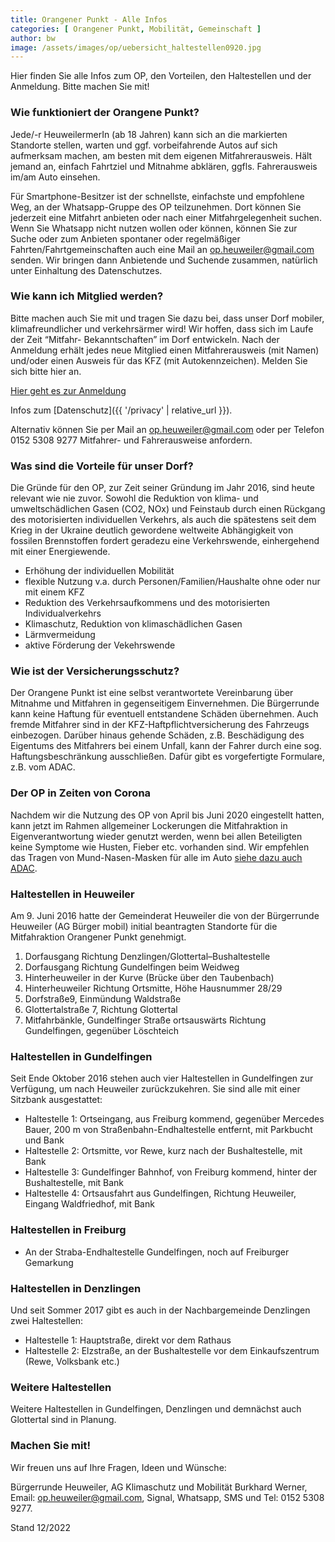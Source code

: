 ```yaml
---
title: Orangener Punkt - Alle Infos
categories: [ Orangener Punkt, Mobilität, Gemeinschaft ]
author: bw
image: /assets/images/op/uebersicht_haltestellen0920.jpg
---
```


Hier finden Sie alle Infos zum OP, den Vorteilen, den Haltestellen und der Anmeldung. Bitte machen Sie mit!

### Wie funktioniert der Orangene Punkt?

Jede/-r HeuweilermerIn (ab 18 Jahren) kann sich an die markierten Standorte stellen, warten und ggf. vorbeifahrende Autos auf sich aufmerksam machen, am besten mit dem eigenen Mitfahrerausweis. Hält jemand an, einfach Fahrtziel und Mitnahme abklären, ggfls. Fahrerausweis im/am Auto einsehen. 

Für Smartphone-Besitzer ist der schnellste, einfachste und empfohlene Weg, an der Whatsapp-Gruppe des OP teilzunehmen. Dort können Sie jederzeit eine Mitfahrt anbieten oder nach einer Mitfahrgelegenheit suchen. Wenn Sie Whatsapp nicht nutzen wollen oder können, können Sie zur Suche oder zum Anbieten spontaner oder regelmäßiger Fahrten/Fahrtgemeinschaften auch eine Mail an [op.heuweiler@gmail.com](mailto:op.heuweiler@gmail.com) senden. Wir bringen dann Anbietende und Suchende zusammen, natürlich unter Einhaltung des Datenschutzes. 

### Wie kann ich Mitglied werden?

Bitte machen auch Sie mit und tragen Sie dazu bei, dass unser Dorf mobiler, klimafreundlicher und verkehrsärmer wird! Wir hoffen, dass sich im Laufe der Zeit “Mitfahr- Bekanntschaften” im Dorf entwickeln. 
Nach der Anmeldung erhält jedes neue Mitglied einen Mitfahrerausweis (mit Namen) und/oder einen Ausweis für das KFZ (mit Autokennzeichen).
Melden Sie sich bitte hier an. 

<a class="btn btn-success" href="https://forms.gle/tWxYBJyQ1oYQL7Hf8" role="button" target="_blank">Hier geht es zur Anmeldung</a>

Infos zum [Datenschutz]({{ '/privacy' | relative_url }}).

Alternativ können Sie per Mail an [op.heuweiler@gmail.com](mailto:op.heuweiler@gmail.com) oder per Telefon 0152 5308 9277 Mitfahrer- und Fahrerausweise anfordern.

### Was sind die Vorteile für unser Dorf?

Die Gründe für den OP, zur Zeit seiner Gründung im Jahr 2016, sind heute relevant wie nie zuvor. Sowohl die Reduktion von klima- und umweltschädlichen Gasen (CO2, NOx) und Feinstaub durch einen Rückgang des motorisierten individuellen Verkehrs, als auch die spätestens seit dem Krieg in der Ukraine deutlich gewordene weltweite Abhängigkeit von fossilen Brennstoffen fordert geradezu eine Verkehrswende, einhergehend mit einer Energiewende.

* Erhöhung der individuellen Mobilität
* flexible Nutzung v.a. durch Personen/Familien/Haushalte ohne oder nur mit einem KFZ
* Reduktion des Verkehrsaufkommens und des motorisierten Individualverkehrs
* Klimaschutz, Reduktion von klimaschädlichen Gasen
* Lärmvermeidung
* aktive Förderung der Vekehrswende

### Wie ist der Versicherungsschutz?

Der Orangene Punkt ist eine selbst verantwortete Vereinbarung über Mitnahme und Mitfahren in gegenseitigem Einvernehmen. Die Bürgerrunde kann keine Haftung für eventuell entstandene Schäden übernehmen. Auch fremde Mitfahrer sind in der KFZ-Haftpflichtversicherung des Fahrzeugs einbezogen. Darüber hinaus gehende Schäden, z.B. Beschädigung des Eigentums des Mitfahrers bei einem Unfall, kann der Fahrer durch eine sog. Haftungsbeschränkung ausschließen. Dafür gibt es vorgefertigte Formulare, z.B. vom ADAC.

### Der OP in Zeiten von Corona

Nachdem wir die Nutzung des OP von April bis Juni 2020 eingestellt hatten, kann jetzt im Rahmen allgemeiner Lockerungen die Mitfahraktion in Eigenverantwortung wieder genutzt werden, wenn bei allen Beteiligten keine Symptome wie Husten, Fieber etc. vorhanden sind. Wir empfehlen das Tragen von Mund-Nasen-Masken für alle im Auto [siehe dazu auch ADAC](https://www.adac.de/news/autofahren-mundschutz/).

### Haltestellen in Heuweiler

Am 9. Juni 2016 hatte der Gemeinderat Heuweiler die von der Bürgerrunde Heuweiler (AG Bürger mobil) initial beantragten Standorte für die Mitfahraktion Orangener Punkt genehmigt. 

1. Dorfausgang Richtung Denzlingen/Glottertal–Bushaltestelle
2. Dorfausgang Richtung Gundelfingen beim Weidweg
3. Hinterheuweiler in der Kurve (Brücke über den Taubenbach)
4. Hinterheuweiler Richtung Ortsmitte, Höhe Hausnummer 28/29
5. Dorfstraße9, Einmündung Waldstraße
6. Glottertalstraße 7, Richtung Glottertal
7. Mitfahrbänkle, Gundelfinger Straße ortsauswärts Richtung Gundelfingen, gegenüber Löschteich
    
### Haltestellen in Gundelfingen

Seit Ende Oktober 2016 stehen auch vier Haltestellen in Gundelfingen zur Verfügung, um nach Heuweiler zurückzukehren. Sie sind alle mit einer Sitzbank ausgestattet:

* Haltestelle 1: Ortseingang, aus Freiburg kommend, gegenüber Mercedes Bauer, 200 m von Straßenbahn-Endhaltestelle entfernt, mit Parkbucht und Bank
* Haltestelle 2: Ortsmitte, vor Rewe, kurz nach der Bushaltestelle, mit Bank
* Haltestelle 3: Gundelfinger Bahnhof, von Freiburg kommend, hinter der Bushaltestelle, mit Bank
* Haltestelle 4: Ortsausfahrt aus Gundelfingen, Richtung Heuweiler, Eingang Waldfriedhof, mit Bank

### Haltestellen in Freiburg
 
* An der Straba-Endhaltestelle Gundelfingen, noch auf Freiburger Gemarkung

### Haltestellen in Denzlingen

Und seit Sommer 2017 gibt es auch in der Nachbargemeinde Denzlingen zwei Haltestellen:

* Haltestelle 1: Hauptstraße, direkt vor dem Rathaus
* Haltestelle 2: Elzstraße, an der Bushaltestelle vor dem Einkaufszentrum (Rewe, Volksbank etc.)

### Weitere Haltestellen

Weitere Haltestellen in Gundelfingen, Denzlingen und demnächst auch Glottertal sind in Planung. 

### Machen Sie mit!

Wir freuen uns auf Ihre Fragen, Ideen und Wünsche: 

Bürgerrunde Heuweiler, AG Klimaschutz und Mobilität
Burkhard Werner, Email: [op.heuweiler@gmail.com](mailto:op.heuweiler@gmail.com), Signal, Whatsapp, SMS und Tel: 0152 5308 9277.

Stand 12/2022